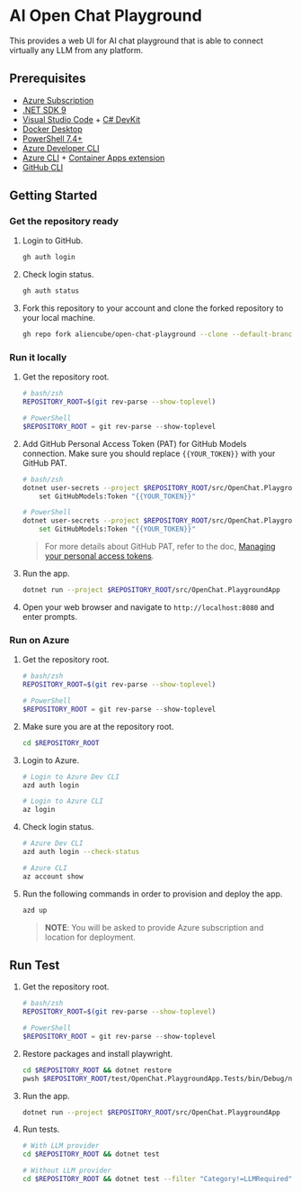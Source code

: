# AI Open Chat Playground

This provides a web UI for AI chat playground that is able to connect virtually any LLM from any platform.

## Prerequisites

- [Azure Subscription](https://azure.microsoft.com/free)
- [.NET SDK 9](https://dotnet.microsoft.com/download/dotnet/9.0)
- [Visual Studio Code](https://code.visualstudio.com/) + [C# DevKit](https://marketplace.visualstudio.com/items?itemName=ms-dotnettools.csdevkit)
- [Docker Desktop](https://docs.docker.com/desktop/)
- [PowerShell 7.4+](https://learn.microsoft.com/powershell/scripting/install/installing-powershell)
- [Azure Developer CLI](https://learn.microsoft.com/azure/developer/azure-developer-cli/install-azd)
- [Azure CLI](https://learn.microsoft.com/cli/azure/install-azure-cli) + [Container Apps extension](https://learn.microsoft.com/cli/azure/azure-cli-extensions-overview)
- [GitHub CLI](https://cli.github.com/)

## Getting Started

### Get the repository ready

1. Login to GitHub.

    ```bash
    gh auth login
    ```

1. Check login status.

    ```bash
    gh auth status
    ```

1. Fork this repository to your account and clone the forked repository to your local machine.

    ```bash
    gh repo fork aliencube/open-chat-playground --clone --default-branch-only
    ```

### Run it locally

1. Get the repository root.

    ```bash
    # bash/zsh
    REPOSITORY_ROOT=$(git rev-parse --show-toplevel)
    ```

    ```powershell
    # PowerShell
    $REPOSITORY_ROOT = git rev-parse --show-toplevel
    ```

1. Add GitHub Personal Access Token (PAT) for GitHub Models connection. Make sure you should replace `{{YOUR_TOKEN}}` with your GitHub PAT.

    ```bash
    # bash/zsh
    dotnet user-secrets --project $REPOSITORY_ROOT/src/OpenChat.PlaygroundApp \
        set GitHubModels:Token "{{YOUR_TOKEN}}"
    ```

    ```bash
    # PowerShell
    dotnet user-secrets --project $REPOSITORY_ROOT/src/OpenChat.PlaygroundApp `
        set GitHubModels:Token "{{YOUR_TOKEN}}"
    ```

    > For more details about GitHub PAT, refer to the doc, [Managing your personal access tokens](https://docs.github.com/authentication/keeping-your-account-and-data-secure/managing-your-personal-access-tokens).

1. Run the app.

    ```bash
    dotnet run --project $REPOSITORY_ROOT/src/OpenChat.PlaygroundApp
    ```

1. Open your web browser and navigate to `http://localhost:8080` and enter prompts.

### Run on Azure

1. Get the repository root.

    ```bash
    # bash/zsh
    REPOSITORY_ROOT=$(git rev-parse --show-toplevel)
    ```

    ```powershell
    # PowerShell
    $REPOSITORY_ROOT = git rev-parse --show-toplevel
    ```

1. Make sure you are at the repository root.

    ```bash
    cd $REPOSITORY_ROOT
    ```

1. Login to Azure.

    ```bash
    # Login to Azure Dev CLI
    azd auth login
    
    # Login to Azure CLI
    az login
    ```

1. Check login status.

    ```bash
    # Azure Dev CLI
    azd auth login --check-status
    
    # Azure CLI
    az account show
    ```

1. Run the following commands in order to provision and deploy the app.

    ```bash
    azd up
    ```

   > **NOTE**: You will be asked to provide Azure subscription and location for deployment.

## Run Test

1. Get the repository root.

    ```bash
    # bash/zsh
    REPOSITORY_ROOT=$(git rev-parse --show-toplevel)
    ```

    ```powershell
    # PowerShell
    $REPOSITORY_ROOT = git rev-parse --show-toplevel
    ```

1. Restore packages and install playwright.

    ```bash
    cd $REPOSITORY_ROOT && dotnet restore
    pwsh $REPOSITORY_ROOT/test/OpenChat.PlaygroundApp.Tests/bin/Debug/net{YOUR_VERSION}/playwright.ps1 install
    ```

1. Run the app.

    ```bash
    dotnet run --project $REPOSITORY_ROOT/src/OpenChat.PlaygroundApp
    ```

1. Run tests.

    ```bash
    # With LLM provider
    cd $REPOSITORY_ROOT && dotnet test

    # Without LLM provider
    cd $REPOSITORY_ROOT && dotnet test --filter "Category!=LLMRequired"
    ```